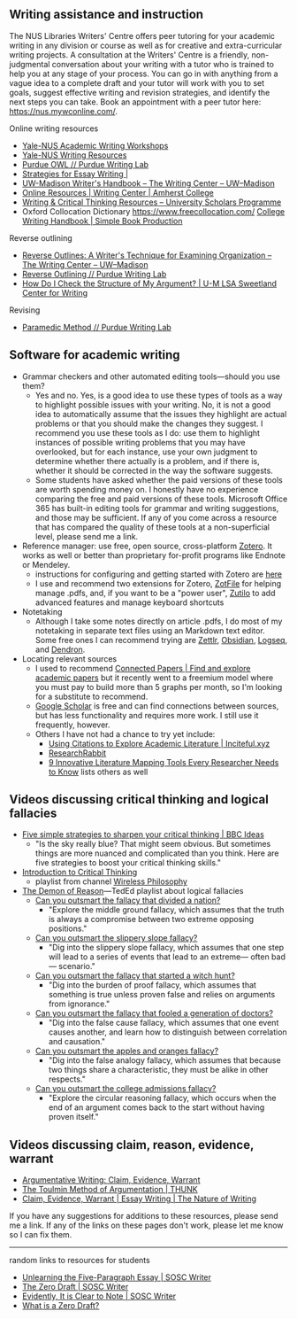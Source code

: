 <!--- for HTML replacement: <a class="inline_disabled" href --->

## Writing assistance and instruction

The NUS Libraries Writers' Centre offers peer tutoring for your academic writing in any division or course as well as for creative and extra-curricular writing projects. A consultation at the Writers' Centre is a friendly, non-judgmental conversation about your writing with a tutor who is trained to help you at any stage of your process. You can go in with anything from a vague idea to a complete draft and your tutor will work with you to set goals, suggest effective writing and revision strategies, and identify the next steps you can take. Book an appointment with a peer tutor here: https://nus.mywconline.com/.

Online writing resources
- [Yale-NUS Academic Writing Workshops](https://www.yale-nus.edu.sg/academics/overview/learning-and-teaching-resources/academic-writing-workshops/)
- [Yale-NUS Writing Resources](https://www.yale-nus.edu.sg/academics/overview/learning-and-teaching-resources/writing-resources/)
- [Purdue OWL // Purdue Writing Lab](https://owl.purdue.edu/owl/purdue_owl.html)
- [Strategies for Essay Writing |](https://writingcenter.fas.harvard.edu/pages/strategies-essay-writing)
- [UW-Madison Writer's Handbook – The Writing Center – UW–Madison](https://writing.wisc.edu/handbook/)
- [Online Resources | Writing Center | Amherst College](https://www.amherst.edu/academiclife/support/writingcenter/resourcesforwriters/)
- [Writing & Critical Thinking Resources – University Scholars Programme](https://www.usp.nus.edu.sg/curriculum/academic-structure/foundation-tier/writing-critical-thinking-resources/)
- Oxford Collocation Dictionary https://www.freecollocation.com/
[College Writing Handbook | Simple Book Production](https://courses.lumenlearning.com/suny-jeffersoncc-styleguide/)

Reverse outlining
- [Reverse Outlines: A Writer's Technique for Examining Organization – The Writing Center – UW–Madison](https://writing.wisc.edu/handbook/process/reverseoutlines/)
- [Reverse Outlining // Purdue Writing Lab](https://owl.purdue.edu/owl/general_writing/the_writing_process/reverse_outlining.html)
 - [How Do I Check the Structure of My Argument? | U-M LSA Sweetland Center for Writing](https://lsa.umich.edu/sweetland/undergraduates/writing-guides/how-do-i-check-the-structure-of-my-argument-.html)

Revising
- [Paramedic Method // Purdue Writing Lab](https://owl.purdue.edu/owl/general_writing/academic_writing/paramedic_method.html)

## Software for academic writing

- Grammar checkers and other automated editing tools—should you use them?
	- Yes and no. Yes, is a good idea to use these types of tools as a way to highlight possible issues with your writing. No, it is not a good idea to automatically assume that the issues they highlight are actual problems or that you should make the changes they suggest. I recommend you use these tools as I do: use them to highlight instances of possible writing problems that you may have overlooked, but for each instance, use your own judgment to determine whether there actually is a problem, and if there is, whether it should be corrected in the way the software suggests.
	- Some students have asked whether the paid versions of these tools are worth spending money on. I honestly have no experience comparing the free and paid versions of these tools. Microsoft Office 365 has built-in editing tools for grammar and writing suggestions, and those may be sufficient. If any of you come across a resource that has compared the quality of these tools at a non-superficial level, please send me a link.
- Reference manager: use free, open source, cross-platform [Zotero](https://www.zotero.org/). It works as well or better than proprietary for-profit programs like Endnote or Mendeley.
	- instructions for configuring and getting started with Zotero are [here](https://libguides.nus.edu.sg/c.php?g=145733&p=955213)
	- I use and recommend two extensions for Zotero, [ZotFile](http://zotfile.com/) for helping manage .pdfs, and, if you want to be a "power user", [Zutilo](https://github.com/wshanks/Zutilo) to add advanced features and manage keyboard shortcuts
- Notetaking
	- Although I take some notes directly on article .pdfs, I do most of my notetaking in separate text files using an Markdown text editor. Some free ones I can recommend trying are [Zettlr](https://www.zettlr.com/), [Obsidian](https://obsidian.md/), [Logseq](https://logseq.com/), and [Dendron](https://www.dendron.so/).
- Locating relevant sources
	- I used to recommend [Connected Papers | Find and explore academic papers](https://www.connectedpapers.com/) but it recently went to a freemium model where you must pay to build more than 5 graphs per month, so I'm looking for a substitute to recommend.
	- [Google Scholar](https://scholar.google.com/) is free and can find connections between sources, but has less functionality and requires more work. I still use it frequently, however.
	- Others I have not had a chance to try yet include:
		- [Using Citations to Explore Academic Literature | Inciteful.xyz](https://inciteful.xyz/)
		- [ResearchRabbit](https://www.researchrabbit.ai/)
		- [9 Innovative Literature Mapping Tools Every Researcher Needs to Know](https://researcherssite.com/9-innovative-literature-mapping-tools-every-researcher-needs-to-know/) lists others as well

## Videos discussing critical thinking and logical fallacies

- [Five simple strategies to sharpen your critical thinking | BBC Ideas](https://www.youtube.com/watch?v=NHjgKe7JMNE)
	- "Is the sky really blue? That might seem obvious. But sometimes things are more nuanced and complicated than you think. Here are five strategies to boost your critical thinking skills."
- [Introduction to Critical Thinking](https://www.youtube.com/playlist?list=PLtKNX4SfKpzX_bhh4LOEWEGy3pkLmFDmk)
	- playlist from channel [Wireless Philosophy](https://www.youtube.com/user/WirelessPhilosophy)
- [The Demon of Reason](https://www.youtube.com/playlist?list=PLJicmE8fK0EiNXHZ2TeAhByFJywce31S-)—TedEd playlist about logical fallacies
	- [Can you outsmart the fallacy that divided a nation?](https://www.youtube.com/watch?v=lmf6bWl-Hco)
		- "Explore the middle ground fallacy, which assumes that the truth is always a compromise between two extreme opposing positions."
	- [Can you outsmart the slippery slope fallacy?](https://www.youtube.com/watch?v=Qt4f7QrfRRc)
		- "Dig into the slippery slope fallacy, which assumes that one step will lead to a series of events that lead to an extreme— often bad— scenario."
	- [Can you outsmart the fallacy that started a witch hunt?](https://www.youtube.com/watch?v=L9rkQJ91VOE)
		- "Dig into the burden of proof fallacy, which assumes that something is true unless proven false and relies on arguments from ignorance."
	- [Can you outsmart the fallacy that fooled a generation of doctors?](https://www.youtube.com/watch?v=8HLtFv_KqoE&list=PLJicmE8fK0EiNXHZ2TeAhByFJywce31S-&index=1)
		- "Dig into the false cause fallacy, which assumes that one event causes another, and learn how to distinguish between correlation and causation."
	- [Can you outsmart the apples and oranges fallacy?](https://www.youtube.com/watch?v=XZ-qspBsbqA&list=PLJicmE8fK0EiNXHZ2TeAhByFJywce31S-&index=3)
		- "Dig into the false analogy fallacy, which assumes that because two things share a characteristic, they must be alike in other respects."
	- [Can you outsmart the college admissions fallacy?](https://www.youtube.com/watch?v=Id3TCbpWR2M&list=PLJicmE8fK0EiNXHZ2TeAhByFJywce31S-&index=6)
		- "Explore the circular reasoning fallacy, which occurs when the end of an argument comes back to the start without having proven itself."


## Videos discussing claim, reason, evidence, warrant

- [Argumentative Writing: Claim, Evidence, Warrant](https://www.youtube.com/watch?v=SrUaDcrntD0)
- [The Toulmin Method of Argumentation | THUNK](https://www.youtube.com/watch?v=1vArfwlX04I)
- [Claim, Evidence, Warrant | Essay Writing | The Nature of Writing](https://www.youtube.com/watch?v=1BMnv2ojkLo)



If you have any suggestions for additions to these resources, please send me a link.
If any of the links on these pages don't work, please let me know so I can fix them.


---

random links to resources for students

- [Unlearning the Five-Paragraph Essay | SOSC Writer](https://voices.uchicago.edu/soscwriter/2022/02/28/unlearning-the-five-paragraph-essay/)
- [The Zero Draft | SOSC Writer](https://voices.uchicago.edu/soscwriter/2022/02/28/the-zero-draft/)
- [Evidently, It is Clear to Note | SOSC Writer](https://voices.uchicago.edu/soscwriter/2022/03/22/evidently-its-clear-to-note/)
- [What is a Zero Draft?](http://www.brtom.org/assign/zerodraft.html)